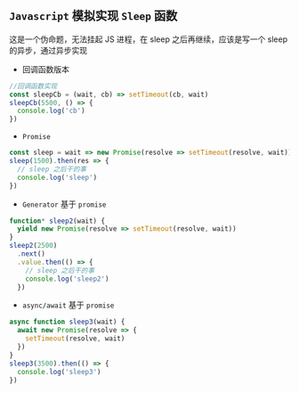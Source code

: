## `Javascript` 模拟实现 `Sleep` 函数

这是一个伪命题，无法挂起 JS 进程，在 sleep 之后再继续，应该是写一个 sleep 的异步，通过异步实现

- 回调函数版本

```js
//回调函数实现
const sleepCb = (wait, cb) => setTimeout(cb, wait)
sleepCb(5500, () => {
  console.log('cb')
})
```

- `Promise`

```js
const sleep = wait => new Promise(resolve => setTimeout(resolve, wait))
sleep(1500).then(res => {
  // sleep 之后干的事
  console.log('sleep')
})
```

- `Generator` 基于 `promise`

```js
function* sleep2(wait) {
  yield new Promise(resolve => setTimeout(resolve, wait))
}
sleep2(2500)
  .next()
  .value.then(() => {
    // sleep 之后干的事
    console.log('sleep2')
  })
```

- `async/await` 基于 `promise`

```js
async function sleep3(wait) {
  await new Promise(resolve => {
    setTimeout(resolve, wait)
  })
}
sleep3(3500).then(() => {
  console.log('sleep3')
})
```
